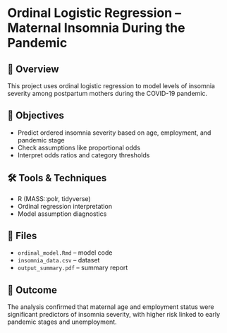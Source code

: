 # Ordinal Logistic Regression – Maternal Insomnia During the Pandemic

## 📘 Overview
This project uses ordinal logistic regression to model levels of insomnia severity among postpartum mothers during the COVID-19 pandemic.

## 🎯 Objectives
- Predict ordered insomnia severity based on age, employment, and pandemic stage
- Check assumptions like proportional odds
- Interpret odds ratios and category thresholds

## 🛠 Tools & Techniques
- R (MASS::polr, tidyverse)
- Ordinal regression interpretation
- Model assumption diagnostics

## 📁 Files
- `ordinal_model.Rmd` – model code
- `insomnia_data.csv` – dataset 
- `output_summary.pdf` – summary report

## 📌 Outcome
The analysis confirmed that maternal age and employment status were significant predictors of insomnia severity, with higher risk linked to early pandemic stages and unemployment.

